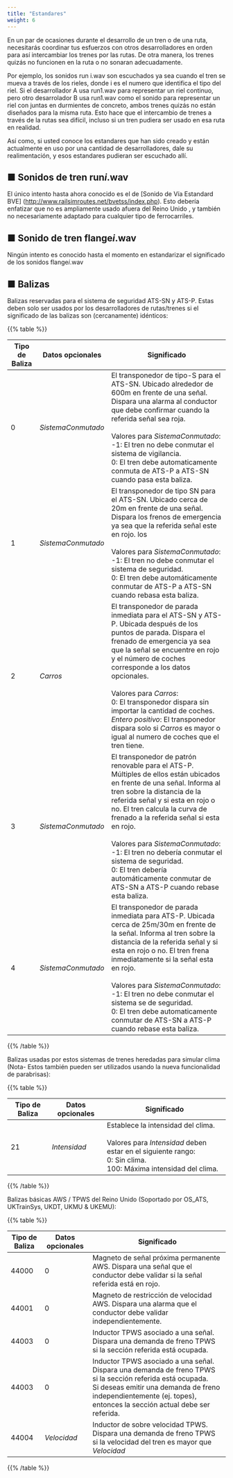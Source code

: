 ```yaml
---
title: "Estandares"
weight: 6
---
```


En un par de ocasiones durante el desarrollo de un tren o de una ruta, necesitarás coordinar tus esfuerzos con otros desarrolladores en orden para así intercambiar los trenes por las rutas. De otra manera, los trenes quizás no funcionen en la ruta o no sonaran adecuadamente.

Por ejemplo, los sonidos run i.wav son escuchados ya sea cuando el tren se mueva a través de los rieles, donde i es el numero que identifica el tipo del riel. Si el desarrollador A usa run1.wav para representar un riel continuo, pero otro desarrolador B usa run1.wav como el sonido para representar un riel con juntas en durmientes de concreto, ambos trenes quizás no están diseñados para la misma ruta. Esto hace que el intercambio de trenes a través de la rutas sea difícil, incluso si un tren pudiera ser usado en esa ruta en realidad.

Así como, si usted conoce los estandares que han sido creado y están actualmente en uso por una cantidad de desarrolladores, dale su realimentación, y esos estandares pudieran ser escuchado allí.

## ■ Sonidos de tren run*i*.wav

El único intento hasta ahora conocido es el de [Sonido de Vía Estandard BVE] (http://www.railsimroutes.net/bvetss/index.php). Esto debería enfatizar que no es ampliamente usado afuera del Reino Unido , y también no necesariamente adaptado para cualquier tipo de ferrocarriles.

## ■  Sonido de tren flange*i*.wav

Ningún intento es conocido hasta el momento en estandarizar el significado de los sonidos flange*i*.wav

## ■ Balizas

Balizas reservadas para el sistema de seguridad ATS-SN y ATS-P. Estas deben solo ser usados por los desarrolladores de rutas/trenes si el significado de las balizas son (cercanamente) idénticos:

{{% table %}}

| Tipo de Baliza | Datos opcionales  | Significado                                                      |
| ----------- | -------------- | ------------------------------------------------------------ |
| 0           | *SistemaConmutado* | El transponedor de tipo-S para el ATS-SN. Ubicado alrededor de 600m en frente de una señal. Dispara una alarma al conductor que debe confirmar cuando la referida señal sea roja.<br /><br /> Valores para *SistemaConmutado*: <br /> -1: El tren no debe conmutar el sistema de vigilancia. <br />0: El tren debe automaticamente conmuta de ATS-P a ATS-SN cuando pasa esta baliza. |
| 1           | *SistemaConmutado* | El transponedor de tipo SN para el ATS-SN. Ubicado cerca de 20m en frente de una señal. Dispara los frenos de emergencia ya sea que la referida señal este en rojo. los  <br /><br /> Valores para *SistemaConmutado*:<br />-1: El tren no debe conmutar el sistema de seguridad.<br /> 0: El tren debe automáticamente conmutar de ATS-P a ATS-SN cuando rebasa esta baliza.  |
| 2           | *Carros*         | El transponedor de parada inmediata para el ATS-SN y ATS-P. Ubicada después de los puntos de parada. Dispara el frenado de emergencia ya sea que la señal se encuentre en rojo y el número de coches corresponde a los datos opcionales. <br /><br />Valores para *Carros*:<br />0: El transponedor dispara sin importar la cantidad de coches.<br /> *Entero positivo*: El transponedor dispara solo si *Carros* es mayor o igual al numero de coches que el tren tiene. |
| 3           | *SistemaConmutado* | El transponedor de patrón renovable para el ATS-P. Múltiples de ellos están ubicados en frente de una señal. Informa al tren sobre la distancia de la referida señal y si esta en rojo o no. El tren calcula la curva de frenado a la referida señal si esta en rojo.<br /><br />Valores para *SistemaConmutado*: <br />-1: El tren no debería conmutar el sistema de seguridad.<br />0: El tren debería automáticamente conmutar de ATS-SN a ATS-P cuando rebase esta baliza. |
| 4           | *SistemaConmutado* | El transponedor de parada inmediata para ATS-P. Ubicada cerca de 25m/30m en frente de la señal. Informa al tren sobre la distancia de la referida señal y si esta en rojo o no. El tren frena inmediatamente si la señal esta en rojo.<br /><br />Valores para *SistemaConmutado*: <br />-1: El tren no debe conmutar el sistema se de seguridad. <br />0: El tren debe automaticamente conmutar de ATS-SN a ATS-P cuando rebase esta baliza. |

{{% /table %}}

Balizas usadas por estos sistemas de trenes heredadas para simular clima (Nota- Estos también pueden ser utilizados usando la nueva funcionalidad de parabrisas):

{{% table %}}

| Tipo de Baliza | Datos opcionales  | Significado                                                      |
| ----------- | -------------- | ------------------------------------------------------------ |
| 21           | *Intensidad*   | Establece la intensidad del clima.<br /><br />Valores para *Intensidad* deben estar en el siguiente rango:<br />0: Sin clima.<br />100: Máxima intensidad del clima. |

{{% /table %}}

Balizas básicas AWS / TPWS del Reino Unido (Soportado por OS_ATS, UKTrainSys, UKDT, UKMU & UKEMU):

{{% table %}}

| Tipo de Baliza | Datos opcionales  | Significado                                                      |
| ----------- | -------------- | ------------------------------------------------------------ |
| 44000       | 0              | Magneto de señal próxima permanente AWS. Dispara una señal que el conductor debe validar si la señal referida está en rojo. |
| 44001       | 0              | Magneto de restricción de velocidad AWS. Dispara una alarma que el conductor debe validar independientemente. |
| 44003       | 0              | Inductor TPWS asociado a una señal. Dispara una demanda de freno TPWS si la sección referida está ocupada. |
| 44003       | 0              | Inductor TPWS asociado a una señal. Dispara una demanda de freno TPWS si la sección referida está ocupada. <br /> Si deseas  emitir una demanda de freno independientemente (ej. topes), entonces la sección actual debe ser referida. |
| 44004       | *Velocidad*        | Inductor de sobre velocidad TPWS. Dispara una demanda de freno TPWS si la velocidad del tren es mayor que *Velocidad* |

{{% /table %}}